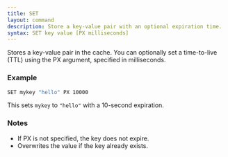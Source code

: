 ```yaml
---
title: SET
layout: command
description: Store a key-value pair with an optional expiration time.
syntax: SET key value [PX milliseconds]
---
```

Stores a key-value pair in the cache. You can optionally set a time-to-live (TTL) using the PX argument, specified in milliseconds.

### Example
```sh
SET mykey "hello" PX 10000
```

This sets `mykey` to `"hello"` with a 10-second expiration.

### Notes
- If PX is not specified, the key does not expire.
- Overwrites the value if the key already exists.